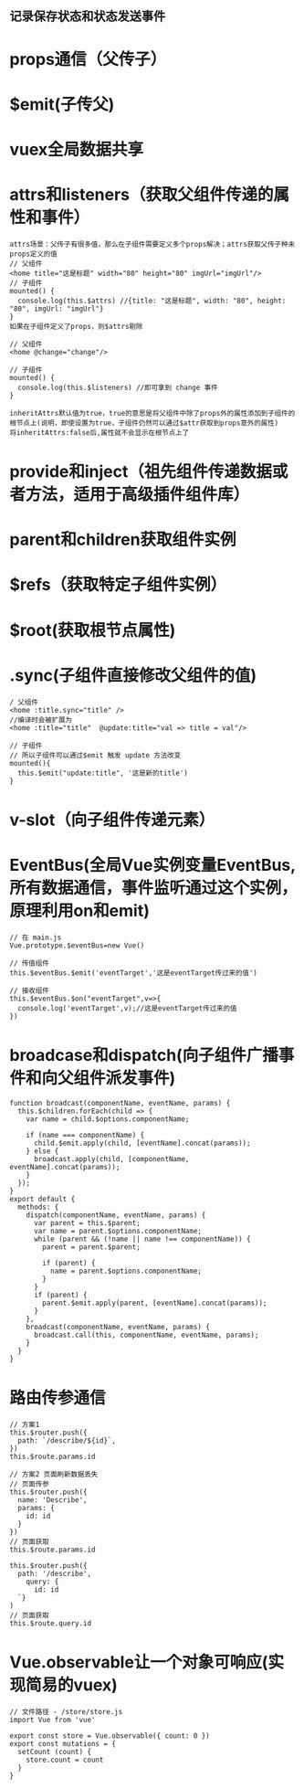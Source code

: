 记录保存状态和状态发送事件
------------------------
# props通信（父传子）
# $emit(子传父)
# vuex全局数据共享
# attrs和listeners（获取父组件传递的属性和事件）
```
attrs场景：父传子有很多值，那么在子组件需要定义多个props解决；attrs获取父传子种未props定义的值
// 父组件
<home title="这是标题" width="80" height="80" imgUrl="imgUrl"/>
// 子组件
mounted() {
  console.log(this.$attrs) //{title: "这是标题", width: "80", height: "80", imgUrl: "imgUrl"}
}
如果在子组件定义了props，则$attrs剔除

// 父组件
<home @change="change"/>

// 子组件
mounted() {
  console.log(this.$listeners) //即可拿到 change 事件
}

inheritAttrs默认值为true，true的意思是将父组件中除了props外的属性添加到子组件的根节点上(说明，即使设置为true，子组件仍然可以通过$attr获取到props意外的属性)
将inheritAttrs:false后,属性就不会显示在根节点上了

```
# provide和inject（祖先组件传递数据或者方法，适用于高级插件组件库）
# parent和children获取组件实例
# $refs（获取特定子组件实例）
# $root(获取根节点属性)
# .sync(子组件直接修改父组件的值)
```
/ 父组件
<home :title.sync="title" />
//编译时会被扩展为
<home :title="title"  @update:title="val => title = val"/>

// 子组件
// 所以子组件可以通过$emit 触发 update 方法改变
mounted(){
  this.$emit("update:title", '这是新的title')
}
```
# v-slot（向子组件传递元素）
# EventBus(全局Vue实例变量EventBus,所有数据通信，事件监听通过这个实例，原理利用on和emit)
```
// 在 main.js
Vue.prototype.$eventBus=new Vue()

// 传值组件
this.$eventBus.$emit('eventTarget','这是eventTarget传过来的值')

// 接收组件
this.$eventBus.$on("eventTarget",v=>{
  console.log('eventTarget',v);//这是eventTarget传过来的值
})

```
# broadcase和dispatch(向子组件广播事件和向父组件派发事件)
```
function broadcast(componentName, eventName, params) {
  this.$children.forEach(child => {
    var name = child.$options.componentName;

    if (name === componentName) {
      child.$emit.apply(child, [eventName].concat(params));
    } else {
      broadcast.apply(child, [componentName, eventName].concat(params));
    }
  });
}
export default {
  methods: {
    dispatch(componentName, eventName, params) {
      var parent = this.$parent;
      var name = parent.$options.componentName;
      while (parent && (!name || name !== componentName)) {
        parent = parent.$parent;

        if (parent) {
          name = parent.$options.componentName;
        }
      }
      if (parent) {
        parent.$emit.apply(parent, [eventName].concat(params));
      }
    },
    broadcast(componentName, eventName, params) {
      broadcast.call(this, componentName, eventName, params);
    }
  }
}

```
# 路由传参通信
```
// 方案1
this.$router.push({
  path: `/describe/${id}`,
})
this.$route.params.id

// 方案2 页面刷新数据丢失
// 页面传参
this.$router.push({
  name: 'Describe',
  params: {
    id: id
  }
})
// 页面获取
this.$route.params.id

this.$router.push({
  path: '/describe',
    query: {
      id: id
  `}
)
// 页面获取
this.$route.query.id
```

# Vue.observable让一个对象可响应(实现简易的vuex)
```
// 文件路径 - /store/store.js
import Vue from 'vue'

export const store = Vue.observable({ count: 0 })
export const mutations = {
  setCount (count) {
    store.count = count
  }
}

```